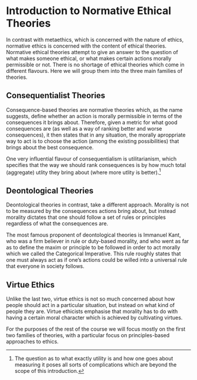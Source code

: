 # Introduction to Normative Ethical Theories

In contrast with metaethics, which is concerned with the nature of ethics, normative ethics is concerned with the content of ethical theories. Normative ethical theories attempt to give an answer to the question of what makes someone ethical, or what makes certain actions morally permissible or not. 
There is no shortage of ethical theories which come in different flavours. Here we will group them into the three main families of theories.

## Consequentialist Theories
Consequence-based theories are normative theories which, as the name suggests, define whether an action is morally permissible in terms of the consequences it brings about. 
Therefore, given a metric for what good consequences are (as well as a way of ranking better and worse  consequences), it then states that in any situation, the morally aproppriate way to act is to choose the action (among the existing possibilities) that brings about the best consequence.

One very influential flavour of consequentialism is utilitarianism, which specifies that the way we should rank consequences is by how much total (aggregate) utlity they bring about (where more utlity is better).[^utility]
[^utility]: The question as to what exactly utility is and how one goes about measuring it poses all sorts of complications which are beyond the scope of this introduction.

## Deontological Theories

Deontological theories in contrast, take a different approach. Morality is not to be measured by the consequences actions bring about, but instead morality dictates that one should follow a set of rules or principles regardless of what the consequences are.

The most famous proponent of deontological theories is Immanuel Kant, who was a firm believer in rule or duty-based morality, and who went as far as to define the maxim or principle to be followed in order to act morally which we called the Categorical Imperative. This rule roughly states that one must always act as if one’s actions could be willed into a universal rule that everyone  in society follows.

## Virtue Ethics

Unlike the last two, virtue ethics is not so much concerned about how people should act in a particular situation, but instead on what kind of people they are. Virtue ethicists emphasise that morality has to do with having a certain moral character which is achieved by cultivating virtues.

For the purposes of the rest of the course we will focus mostly on the first two families of theories, with a particular focus on principles-based approaches to ethics.
